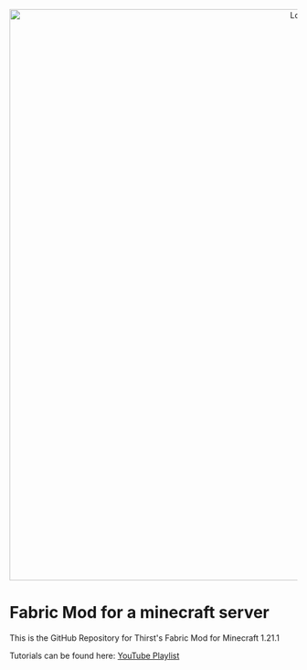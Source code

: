 <a href="https://fabricmc.net/" target="_blank">
<p align="center">
<img src="https://image.api.playstation.com/vulcan/ap/rnd/202407/0401/670c294ded3baf4fa11068db2ec6758c63f7daeb266a35a1.png" alt="Logo" width="1000"/>
</p></a>

# Fabric Mod for a minecraft server
This is the GitHub Repository for Thirst's Fabric Mod for Minecraft 1.21.1

Tutorials can be found here: <a href="https://www.youtube.com/playlist?list=PLKGarocXCE1H_HxOYihQMq0mlpqiUJj4L" target="_blank">YouTube Playlist</a>